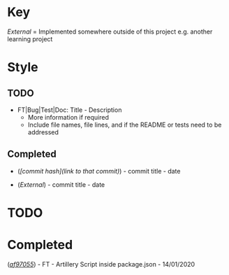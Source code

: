 # Key

*External* = Implemented somewhere outside of this project e.g. another learning project

# Style

## TODO

* FT|Bug|Test|Doc: Title - Description
    * More information if required
    * Include file names, file lines, and if the README or tests need to be addressed

## Completed

* (*[commit hash](link to that commit)*) - commit title - date

* (*External*) - commit title - date

# TODO

# Completed

(*[af97055](https://github.com/ebebbington/juanportal/commit/af97055da1258f091c2948a666bea22830af6e22)*) - FT - Artillery Script inside package.json - 14/01/2020